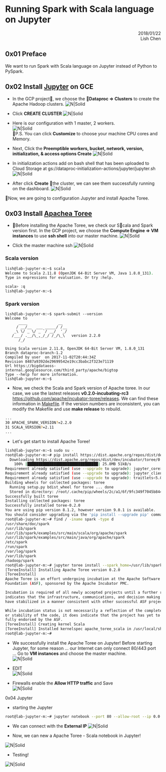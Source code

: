 # Running Spark with Scala language on Jupyter

<div style="text-align: right"> 2018/01/22 </div>
<div style="text-align: right"> Lish Chen </div>

## 0x01 Preface

We want to run Spark with Scala language on Jupyter instead of Python to PySpark.

## 0x02 Install [Jupyter](http://jupyter.org/) on GCE
- In the GCP project, we choose the **Dataproc => Clusters** to create the Apache Hadoop clusters.
![N|Solid](./screenshot/01.png)

- Click **CREATE CLUSTER**
![N|Solid](./screenshot/02.png)

- Here is our configuration with 1 master, 2 workers.  
![N|Solid](./screenshot/03.png)  
P.S. You can click **Customize** to choose your machine CPU cores and Memory.

- Next, Click the **Preemptible workers, bucket, network, version, initialization, & access options Create**
![N|Solid](./screenshot/04.png)

- In initialization actions add on bash shell that has been uploaded to Cloud Storage at gs://dataproc-initialization-actions/jupyter/jupyter.sh  
![N|Solid](./screenshot/05.png)

- After click **Create** the cluster, we can see them successfully running on the dashboard.
![N|Solid](./screenshot/06.png)

Now, we are going to configuration Jupyter and install Apache Toree.

## 0x03 Install [Apachea Toree](https://toree.incubator.apache.org/)
- Before installing the Apache Toree, we check our Scala and Spark version first. In the GCP project, we choose the **Compute Engine => VM instances** to use **ssh shell** into our master machine.
![N|Solid](./screenshot/07.png)

- Click the master machine ssh
![N|Solid](./screenshot/08.png)

### Scala version

```sh
lish@lab-jupyter-m:~$ scala
Welcome to Scala 2.11.8 (OpenJDK 64-Bit Server VM, Java 1.8.0_131).
Type in expressions for evaluation. Or try :help.

scala> :q
lish@lab-jupyter-m:~$
```

### Spark version

```
lish@lab-jupyter-m:~$ spark-submit --version
Welcome to
      ____              __
     / __/__  ___ _____/ /__
    _\ \/ _ \/ _ `/ __/  '_/
   /___/ .__/\_,_/_/ /_/\_\   version 2.2.0
      /_/
                        
Using Scala version 2.11.8, OpenJDK 64-Bit Server VM, 1.8.0_131
Branch dataproc-branch-1.2
Compiled by user  on 2017-11-02T20:44:34Z
Revision 8487a9392de29699542e19cc3babc2f323e71119
Url https://bigdataoss-internal.googlesource.com/third_party/apache/bigtop
Type --help for more information.
lish@lab-jupyter-m:~$ 
```

- Now, we check the Scala and Spark version of Apache toree. In our case, we use the lastest releases **v0.2.0-incubating-rc3** https://github.com/apache/incubator-toree/releases. We can find these information in [Makefile](https://github.com/apache/incubator-toree/blob/v0.2.0-incubating-rc3/Makefile). If the version numbers are inconsistent, you can modify the Makefile and use **make release** to rebuild.

```sh
...
30 APACHE_SPARK_VERSION?=2.2.0
31 SCALA_VERSION?=2.11
...
```

- Let's get start to install Apache Toree!
```sh
lish@lab-jupyter-m:~$ sudo su -
root@lab-jupyter-m:~# pip install https://dist.apache.org/repos/dist/dev/incubator/toree/0.2.0-incubating-rc3/toree-pip/toree-0.2.0.tar.gzCollecting https://dist.apache.org/repos/dist/dev/incubator/toree/0.2.0-incubating-rc3/toree-pip/toree-0.2.0.tar.gz
  Downloading https://dist.apache.org/repos/dist/dev/incubator/toree/0.2.0-incubating-rc3/toree-pip/toree-0.2.0.tar.gz (25.8MB)
    100% |████████████████████████████████| 25.8MB 51kB/s 
Requirement already satisfied (use --upgrade to upgrade): jupyter_core>=4.0 in /opt/conda/lib/python3.5/site-packages (from toree==0.2.0)
Requirement already satisfied (use --upgrade to upgrade): jupyter_client>=4.0 in /opt/conda/lib/python3.5/site-packages (from toree==0.2.0)
Requirement already satisfied (use --upgrade to upgrade): traitlets<5.0,>=4.0 in /opt/conda/lib/python3.5/site-packages (from toree==0.2.0)
Building wheels for collected packages: toree
  Running setup.py bdist_wheel for toree ... done
  Stored in directory: /root/.cache/pip/wheels/2c/a1/6f/9fc349f7045b8445781969e3e1c546e0d4bdc2a8461dcab744
Successfully built toree
Installing collected packages: toree
Successfully installed toree-0.2.0
You are using pip version 8.1.2, however version 9.0.1 is available.
You should consider upgrading via the 'pip install --upgrade pip' command.
root@lab-jupyter-m:~# find / -iname spark -type d
/usr/share/doc/spark
/usr/lib/spark
/usr/lib/spark/examples/src/main/scala/org/apache/spark
/usr/lib/spark/examples/src/main/java/org/apache/spark
/etc/spark
/run/spark
/var/log/spark
/var/lib/spark
/hadoop/spark
root@lab-jupyter-m:~# jupyter toree install --spark_home=/usr/lib/spark
[ToreeInstall] Installing Apache Toree version 0.2.0
[ToreeInstall] 
Apache Toree is an effort undergoing incubation at the Apache Software
Foundation (ASF), sponsored by the Apache Incubator PMC.

Incubation is required of all newly accepted projects until a further review
indicates that the infrastructure, communications, and decision making process
have stabilized in a manner consistent with other successful ASF projects.

While incubation status is not necessarily a reflection of the completeness
or stability of the code, it does indicate that the project has yet to be
fully endorsed by the ASF.
[ToreeInstall] Creating kernel Scala
[ToreeInstall] Installed kernelspec apache_toree_scala in /usr/local/share/jupyter/kernels/apache_toree_scala
root@lab-jupyter-m:~# 
```

- We successfully install the Apache Toree on Jupyter! Before starting Jupyter, for some reason ... our Internet can only connect 80/443 port ... Go to **VM instances** and choose the master machine.  
![N|Solid](./screenshot/09.png)  

- EDIT  
![N|Solid](./screenshot/10.png)

- Firewalls enable the **Allow HTTP traffic** and Save  
![N|Solid](./screenshot/11.png)

0x04 Jupyter
- starting the Jupyter
```sh 
root@lab-jupyter-m:~# jupyter notebook --port 80 --allow-root --ip 0.0.0.0
```

- We can connect with the **External IP**
![N|Solid](./screenshot/12.png)

- Now, we can new a Apache Toree - Scala notebook in Jupyter!

![N|Solid](./screenshot/13.png)

- Testing!

![N|Solid](./screenshot/14.png)
